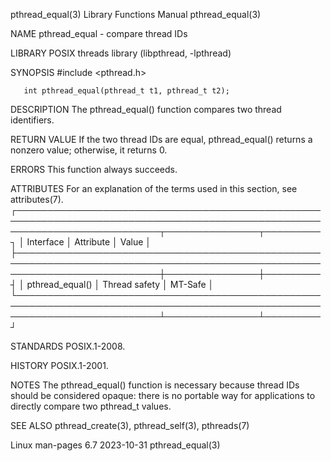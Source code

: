 pthread_equal(3)						   Library Functions Manual						      pthread_equal(3)

NAME
       pthread_equal - compare thread IDs

LIBRARY
       POSIX threads library (libpthread, -lpthread)

SYNOPSIS
       #include <pthread.h>

       int pthread_equal(pthread_t t1, pthread_t t2);

DESCRIPTION
       The pthread_equal() function compares two thread identifiers.

RETURN VALUE
       If the two thread IDs are equal, pthread_equal() returns a nonzero value; otherwise, it returns 0.

ERRORS
       This function always succeeds.

ATTRIBUTES
       For an explanation of the terms used in this section, see attributes(7).
       ┌───────────────────────────────────────────────────────────────────────────────────────────────────────────────────────────┬───────────────┬─────────┐
       │ Interface														   │ Attribute	   │ Value   │
       ├───────────────────────────────────────────────────────────────────────────────────────────────────────────────────────────┼───────────────┼─────────┤
       │ pthread_equal()													   │ Thread safety │ MT-Safe │
       └───────────────────────────────────────────────────────────────────────────────────────────────────────────────────────────┴───────────────┴─────────┘

STANDARDS
       POSIX.1-2008.

HISTORY
       POSIX.1-2001.

NOTES
       The pthread_equal() function is necessary because thread IDs should be considered opaque: there is no portable way for applications to directly compare
       two pthread_t values.

SEE ALSO
       pthread_create(3), pthread_self(3), pthreads(7)

Linux man-pages 6.7							  2023-10-31							      pthread_equal(3)
